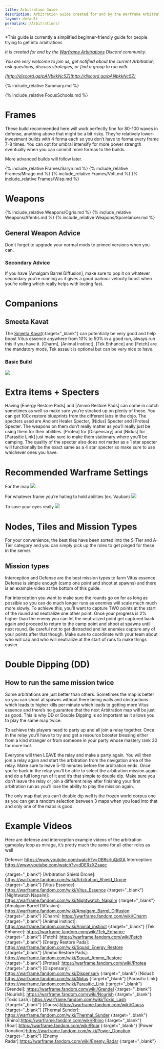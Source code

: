 ```yaml
---
title: Arbitration Guide
description: Arbitration Guide created for and by the Warframe Arbitrations community.
layout: default
permalink: /Arbitrations/
---
```


*This guide is currently a simplified beginner-friendly guide for people trying to get into arbitrations

*It is created for and by the [Warframe Arbitrations](http://discord.gg/d2ubNDSv8a) Discord community.*

*You are very welcome to join us, get notified about the current Arbitration, ask questions, discuss strategies, or find a group to run with.*

*[http://discord.gg/pANbkkNc5Z](http://discord.gg/pANbkkNc5Z)*

{% include_relative Summary.md %}

{% include_relative FocusSchools.md %}

# Frames

These build recommended here will work perfectly fine for 80-100 waves in defense, anything above that might be a bit risky. They’re relatively lower-investment builds with 4 forma each so you don’t have to forma every frame 7-8 times. You can opt for umbral intensify for more power strength eventually when you can commit more formas to the builds. 

More advanced builds will follow later.


{% include_relative Frames/Saryn.md %}
{% include_relative Frames/Mirage.md %}
{% include_relative Frames/Volt.md %}
{% include_relative Frames/Wisp.md %}

# Weapons

{% include_relative Weapons/Ogris.md %}
{% include_relative Weapons/Afentis.md %}
{% include_relative Weapons/Sporelancer.md %}

## General Weapon Advice 
Don't forget to upgrade your normal mods to primed versions when you can.

### Secondary Advice 
If you have [Amalgam Barrel Diffusion], make sure to pop it on whatever secondary you’re running as it gives a good parkour velocity boost when you’re rolling which really helps with looting fast.
# Companions
## Smeeta Kavat
The [Smeeta Kavat](https://warframe.fandom.com/wiki/Smeeta_Kavat){:target="_blank"} can potentially be very good and help boost Vitus essence anywhere from 10% to 50% in a good run, always run this if you have it. 
[Charm], [Animal Instinct], [Tek Enhance] and [Fetch] are the mandatory mods, Tek assault is optional but can be very nice to have.

### Basic Build
![](media/builds_smeeta_basic.png)

# Extra items + Specters
Having [Energy Restore Pads] and [Ammo Restore Pads] can come in clutch sometimes as well so make sure you’re stocked up on plenty of those. You can get 100x restore blueprints from the different labs in the dojo. The specters used are Ancient Healer Specter, [Nidus] Specter and [Protea] Specter. The weapons on them don’t really matter as you’ll really just be using them for their abilities. [Protea] for [Dispensary] and [Nidus] for [Parasitic Link] just make sure to make them stationary where you’ll be camping. The quality of the specter also does not matter as a 1 star specter will functionally be the exact same as a 4 star specter so make sure to use whichever ones you have.


# Recommended Warframe Settings
For the map
![](media/settings_map.png)

For whatever frame you’re hating to hold abilities (ex. Vauban)
![](media/settings2.png)

To save your eyes really
![](media/settings1.png)

# Nodes, Tiles and Mission Types

For your convenience, the best tiles have been sorted into the S-Tier and A-Tier category and you can simply pick up the roles to get pinged for these in the server.

## Mission types 
Interception and Defense are the best mission types to farm Vitus essence. Defense is simple enough (camp one point and shoot at spawns) and there is an example video at the bottom of this guide.

For interception you want to make sure the rounds go on for as long as possible so you can do much longer runs as enemies will scale much much more slowly. To achieve this, you’ll want to capture TWO points at the start of the round and neutralize one other point. Once your progress is 2% higher than the enemy you can let the neutralized point get captured back again and proceed to return to the camp point and shoot at spawns until next round. Be careful not to get distracted and let enemies capture any of your points after that though. Make sure to coordinate with your team about who will cap and who will neutralize at the start of runs to make things easier.

# Double Dipping (DD) 
## How to run the same mission twice
Some arbitrations are just better than others. Sometimes the map is better so you can shoot at spawns without there being walls and obstructions which leads to higher kills per minute which leads to getting more Vitus essence and there’s no guarantee that the next Arbitration map will be just as good. This is why DD or Double Dipping is so important as it allows you to play the same map twice.

To achieve this players need to party up and all join a relay together. Once in the relay you’ll have to try and get a resource booster blessing either from a kind stranger or from someone in your party whose mastery rank 30 for more loot. 
 


Everyone will then LEAVE the relay and make a party again. You will then join a relay again and start the arbitration from the navigation area of the relay. Make sure to leave 5-10 minutes before the arbitration ends. Once you’re back in the relay you’ll be able to select the arbitration mission again and do a full long run of it and it’s that simple to double dip. Make sure you don’t leave the relay or join a different relay after finishing your first arbitration run as you’ll lose the ability to play the mission again.

The only map that you can’t double dip well is the frozen world corpus one as you can get a random selection between 3 maps when you load into that and only one of the maps is good. 

# Example Videos

Here are defense and interception example videos of the arbitration gameplay loop as mirage, it’s pretty much the same for all other roles as well

Defense:  <https://www.youtube.com/watch?v=OB6srluQdXA>
Interception: <https://www.youtube.com/watch?v=dDERzXZsaec>


[Saryn]: #saryn
[Mirage]: #mirage
[Volt]: #volt
[Wisp]: #wisp
[Kuva Ogris]: #kuva-ogris
[Afentis]: #afentis
[Sporelacer]: #sporelacer
[Smeeta Kavat]: #smeeta-kavat
[Arbitrations]: https://warframe.fandom.com/wiki/Arbitrations
{:target="_blank"}
[Arbitration Shield Drone]: https://warframe.fandom.com/wiki/Arbitration_Shield_Drone
{:target="_blank"}
[Vitus Essence]: https://warframe.fandom.com/wiki/Vitus_Essence
{:target="_blank"}
[Nightwatch Napalm]: https://warframe.fandom.com/wiki/Nightwatch_Napalm
{:target="_blank"}
[Amalgam Barrel Diffusion]: https://warframe.fandom.com/wiki/Amalgam_Barrel_Diffusion
{:target="_blank"}
[Charm]: https://warframe.fandom.com/wiki/Charm
{:target="_blank"}
[Animal instinct]: https://warframe.fandom.com/wiki/Animal_instinct
{:target="_blank"}
[Tek Enhance]: https://warframe.fandom.com/wiki/Tek_Enhance
{:target="_blank"}
[Fetch]: https://warframe.fandom.com/wiki/Fetch
{:target="_blank"}
[Energy Restore Pads]: https://warframe.fandom.com/wiki/Squad_Energy_Restore
{:target="_blank"}
[Ammo Restore Pads]: https://warframe.fandom.com/wiki/Squad_Ammo_Restore
{:target="_blank"}
[Protea]: https://warframe.fandom.com/wiki/Protea
{:target="_blank"}
[Dispensary]: https://warframe.fandom.com/wiki/Dispensary
{:target="_blank"}
[Nidus]: https://warframe.fandom.com/wiki/Nidus
{:target="_blank"}
[Parasitic Link]: https://warframe.fandom.com/wiki/Parasitic_Link
{:target="_blank"}
[Grendel]: https://warframe.fandom.com/wiki/Grendel
{:target="_blank"}
[Nourish]: https://warframe.fandom.com/wiki/Nourish
{:target="_blank"}
[Toxic Lash]: https://warframe.fandom.com/wiki/Toxic_Lash
{:target="_blank"}
[Gauss]:https://warframe.fandom.com/wiki/Gauss
{:target="_blank"}
[Thermal Sunder]: https://warframe.fandom.com/wiki/Thermal_Sunder
{:target="_blank"}
[Rhino]:https://warframe.fandom.com/wiki/Rhino
{:target="_blank"}
[Roar]:https://warframe.fandom.com/wiki/Roar
{:target="_blank"}
[Power Donation]:https://warframe.fandom.com/wiki/Power_Donation
{:target="_blank"}
[Enemy Radar]:https://warframe.fandom.com/wiki/Enemy_Radar
{:target="_blank"}
